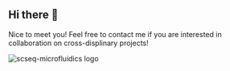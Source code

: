 ## Hi there 👋

Nice to meet you! Feel free to contact me if you are interested in collaboration on cross-displinary projects!


![scseq-microfluidics logo](https://github.com/user-attachments/assets/817ac9f7-02a4-4616-a740-9ef6b155569f)


<!--
**deyongzhu/deyongzhu** is a ✨ _special_ ✨ repository because its `README.md` (this file) appears on your GitHub profile.

Here are some ideas to get you started:

- 🔭 I’m currently working on ...
- 🌱 I’m currently learning ...
- 👯 I’m looking to collaborate on ...
- 🤔 I’m looking for help with ...
- 💬 Ask me about ...
- 📫 How to reach me: ...
- 😄 Pronouns: ...
- ⚡ Fun fact: ...
-->
